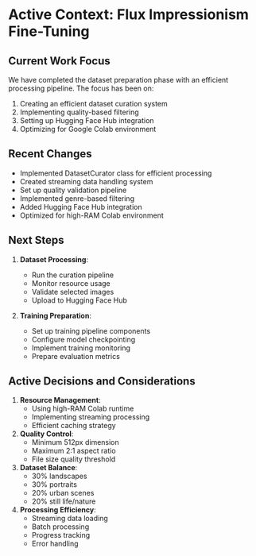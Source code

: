 # Active Context: Flux Impressionism Fine-Tuning

## Current Work Focus
We have completed the dataset preparation phase with an efficient processing pipeline. The focus has been on:

1. Creating an efficient dataset curation system
2. Implementing quality-based filtering
3. Setting up Hugging Face Hub integration
4. Optimizing for Google Colab environment

## Recent Changes
- Implemented DatasetCurator class for efficient processing
- Created streaming data handling system
- Set up quality validation pipeline
- Implemented genre-based filtering
- Added Hugging Face Hub integration
- Optimized for high-RAM Colab environment

## Next Steps
1. **Dataset Processing**:
   - Run the curation pipeline
   - Monitor resource usage
   - Validate selected images
   - Upload to Hugging Face Hub

2. **Training Preparation**:
   - Set up training pipeline components
   - Configure model checkpointing
   - Implement training monitoring
   - Prepare evaluation metrics

## Active Decisions and Considerations
1. **Resource Management**: 
   - Using high-RAM Colab runtime
   - Implementing streaming processing
   - Efficient caching strategy
2. **Quality Control**: 
   - Minimum 512px dimension
   - Maximum 2:1 aspect ratio
   - File size quality threshold
3. **Dataset Balance**:
   - 30% landscapes
   - 30% portraits
   - 20% urban scenes
   - 20% still life/nature
4. **Processing Efficiency**:
   - Streaming data loading
   - Batch processing
   - Progress tracking
   - Error handling 